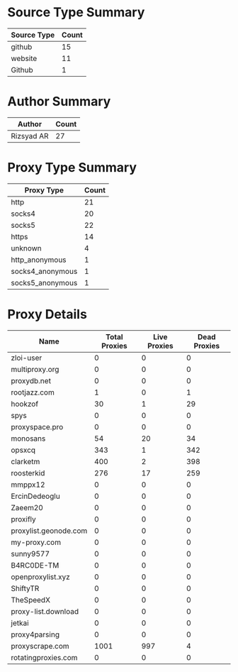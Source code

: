 # Source Type Summary

| Source Type | Count |
|-------------|-------|
| github | 15 |
| website | 11 |
| Github | 1 |


# Author Summary

| Author | Count |
|--------|-------|
| Rizsyad AR | 27 |


# Proxy Type Summary

| Proxy Type | Count |
|------------|-------|
| http | 21 |
| socks4 | 20 |
| socks5 | 22 |
| https | 14 |
| unknown | 4 |
| http_anonymous | 1 |
| socks4_anonymous | 1 |
| socks5_anonymous | 1 |


# Proxy Details

| Name | Total Proxies | Live Proxies | Dead Proxies |
|------|---------------|--------------|---------------|
| zloi-user | 0 | 0 | 0 |
| multiproxy.org | 0 | 0 | 0 |
| proxydb.net | 0 | 0 | 0 |
| rootjazz.com | 1 | 0 | 1 |
| hookzof | 30 | 1 | 29 |
| spys | 0 | 0 | 0 |
| proxyspace.pro | 0 | 0 | 0 |
| monosans | 54 | 20 | 34 |
| opsxcq | 343 | 1 | 342 |
| clarketm | 400 | 2 | 398 |
| roosterkid | 276 | 17 | 259 |
| mmppx12 | 0 | 0 | 0 |
| ErcinDedeoglu | 0 | 0 | 0 |
| Zaeem20 | 0 | 0 | 0 |
| proxifly | 0 | 0 | 0 |
| proxylist.geonode.com | 0 | 0 | 0 |
| my-proxy.com | 0 | 0 | 0 |
| sunny9577 | 0 | 0 | 0 |
| B4RC0DE-TM | 0 | 0 | 0 |
| openproxylist.xyz | 0 | 0 | 0 |
| ShiftyTR | 0 | 0 | 0 |
| TheSpeedX | 0 | 0 | 0 |
| proxy-list.download | 0 | 0 | 0 |
| jetkai | 0 | 0 | 0 |
| proxy4parsing | 0 | 0 | 0 |
| proxyscrape.com | 1001 | 997 | 4 |
| rotatingproxies.com | 0 | 0 | 0 |
